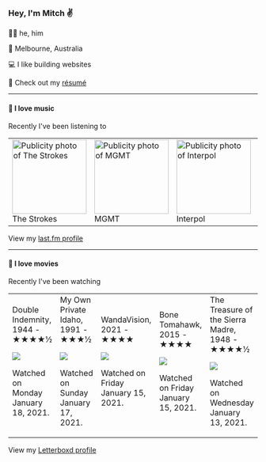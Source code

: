 <article><h3>Hey, I&#x27;m Mitch ✌️</h3><section><p>🙆‍♂️ he, him</p><p>📍 Melbourne, Australia</p><p>💻 I like building websites</p><p>📝 Check out my <a href="https://github.com/my-slab/resume">résumé</a></p></section><hr/><section><h4>💽 I love music</h4><p>Recently I&#x27;ve been listening to</p><table><tbody><td><img src="https://lastfm.freetls.fastly.net/i/u/174s/29c98431ed68a10f110cf47c89f174b3.png" height="150px" alt="Publicity photo of The Strokes"/><br/>The Strokes</td><td><img src="https://lastfm.freetls.fastly.net/i/u/174s/996e2f00e3b7aeaca4748aed1d3bb1e3.png" height="150px" alt="Publicity photo of MGMT"/><br/>MGMT</td><td><img src="https://lastfm.freetls.fastly.net/i/u/174s/0c5e54cd3414f98ed8ee76b46cf6ab2d.png" height="150px" alt="Publicity photo of Interpol"/><br/>Interpol</td><td><img src="https://lastfm.freetls.fastly.net/i/u/174s/ef217b8ec30f02e4afc94b693fc75a27.png" height="150px" alt="Publicity photo of Playboi Carti"/><br/>Playboi Carti</td><td><img src="https://lastfm.freetls.fastly.net/i/u/174s/c6c80bee9b62460d91e1b5da09ba7333.png" height="150px" alt="Publicity photo of Elliott Smith"/><br/>Elliott Smith</td></tbody></table><span>View my <a href="https://www.last.fm/user/mylsb">last.fm profile</a></span></section><hr/><section><h4>📼 I love movies</h4><p>Recently I&#x27;ve been watching</p><table><tbody><td>Double Indemnity, 1944 - ★★★★½<br/><span> <p><img src="https://a.ltrbxd.com/resized/film-poster/5/1/1/7/3/51173-double-indemnity-0-500-0-750-crop.jpg?k=b938e9967c"/></p> <p>Watched on Monday January 18, 2021.</p> </span></td><td>My Own Private Idaho, 1991 - ★★★½<br/><span> <p><img src="https://a.ltrbxd.com/resized/film-poster/5/1/6/3/4/51634-my-own-private-idaho-0-500-0-750-crop.jpg?k=aa9d286c71"/></p> <p>Watched on Sunday January 17, 2021.</p> </span></td><td>WandaVision, 2021 - ★★★★<br/><span> <p><img src="https://a.ltrbxd.com/resized/film-poster/6/7/1/8/1/3/671813-wandavision-0-500-0-750-crop.jpg?k=afbdf2ca37"/></p> <p>Watched on Friday January 15, 2021.</p> </span></td><td>Bone Tomahawk, 2015 - ★★★★<br/><span> <p><img src="https://a.ltrbxd.com/resized/film-poster/2/2/2/2/9/8/222298-bone-tomahawk-0-500-0-750-crop.jpg?k=d5ef35b194"/></p> <p>Watched on Friday January 15, 2021.</p> </span></td><td>The Treasure of the Sierra Madre, 1948 - ★★★★½<br/><span> <p><img src="https://a.ltrbxd.com/resized/film-poster/4/9/8/8/1/49881-the-treasure-of-the-sierra-madre-0-500-0-750-crop.jpg?k=c3cbf2d758"/></p> <p>Watched on Wednesday January 13, 2021.</p> </span></td></tbody></table><span>View my <a href="https://letterboxd.com/myslab/">Letterboxd profile</a></span></section></article>